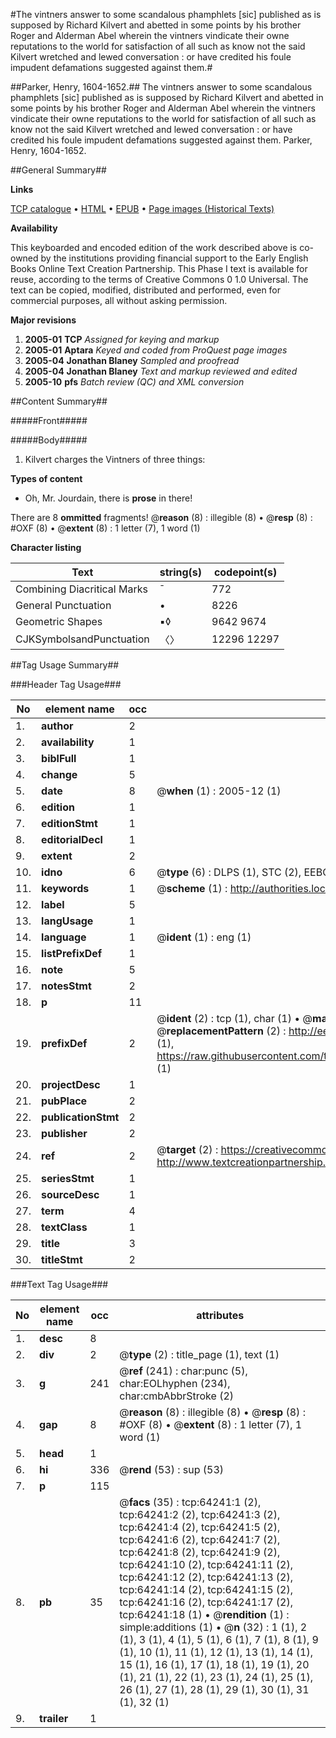 #The vintners answer to some scandalous phamphlets [sic] published as is supposed by Richard Kilvert and abetted in some points by his brother Roger and Alderman Abel wherein the vintners vindicate their owne reputations to the world for satisfaction of all such as know not the said Kilvert wretched and lewed conversation : or have credited his foule impudent defamations suggested against them.#

##Parker, Henry, 1604-1652.##
The vintners answer to some scandalous phamphlets [sic] published as is supposed by Richard Kilvert and abetted in some points by his brother Roger and Alderman Abel wherein the vintners vindicate their owne reputations to the world for satisfaction of all such as know not the said Kilvert wretched and lewed conversation : or have credited his foule impudent defamations suggested against them.
Parker, Henry, 1604-1652.

##General Summary##

**Links**

[TCP catalogue](http://www.ota.ox.ac.uk/tcp/)  • 
[HTML](http://tei.it.ox.ac.uk/tcp/Texts-HTML/free/A56/A56364.html)  • 
[EPUB](http://tei.it.ox.ac.uk/tcp/Texts-EPUB/free/A56/A56364.epub) • 
[Page images (Historical Texts)](https://data.historicaltexts.jisc.ac.uk/view?pubId=eebo-12603698e&pageId=eebo-12603698e-64241-1)

**Availability**

This keyboarded and encoded edition of the
	       work described above is co-owned by the institutions
	       providing financial support to the Early English Books
	       Online Text Creation Partnership. This Phase I text is
	       available for reuse, according to the terms of Creative
	       Commons 0 1.0 Universal. The text can be copied,
	       modified, distributed and performed, even for
	       commercial purposes, all without asking permission.

**Major revisions**

1. __2005-01__ __TCP__ *Assigned for keying and markup*
1. __2005-01__ __Aptara__ *Keyed and coded from ProQuest page images*
1. __2005-04__ __Jonathan Blaney__ *Sampled and proofread*
1. __2005-04__ __Jonathan Blaney__ *Text and markup reviewed and edited*
1. __2005-10__ __pfs__ *Batch review (QC) and XML conversion*

##Content Summary##

#####Front#####

#####Body#####

1. Kilvert charges the Vintners of
three things:

**Types of content**

  * Oh, Mr. Jourdain, there is **prose** in there!

There are 8 **ommitted** fragments! 
 @__reason__ (8) : illegible (8)  •  @__resp__ (8) : #OXF (8)  •  @__extent__ (8) : 1 letter (7), 1 word (1)

**Character listing**


|Text|string(s)|codepoint(s)|
|---|---|---|
|Combining             Diacritical Marks|̄|772|
|General Punctuation|•|8226|
|Geometric Shapes|▪◊|9642 9674|
|CJKSymbolsandPunctuation|〈〉|12296 12297|

##Tag Usage Summary##

###Header Tag Usage###

|No|element name|occ|attributes|
|---|---|---|---|
|1.|__author__|2||
|2.|__availability__|1||
|3.|__biblFull__|1||
|4.|__change__|5||
|5.|__date__|8| @__when__ (1) : 2005-12 (1)|
|6.|__edition__|1||
|7.|__editionStmt__|1||
|8.|__editorialDecl__|1||
|9.|__extent__|2||
|10.|__idno__|6| @__type__ (6) : DLPS (1), STC (2), EEBO-CITATION (1), OCLC (1), VID (1)|
|11.|__keywords__|1| @__scheme__ (1) : http://authorities.loc.gov/ (1)|
|12.|__label__|5||
|13.|__langUsage__|1||
|14.|__language__|1| @__ident__ (1) : eng (1)|
|15.|__listPrefixDef__|1||
|16.|__note__|5||
|17.|__notesStmt__|2||
|18.|__p__|11||
|19.|__prefixDef__|2| @__ident__ (2) : tcp (1), char (1)  •  @__matchPattern__ (2) : ([0-9\-]+):([0-9IVX]+) (1), (.+) (1)  •  @__replacementPattern__ (2) : http://eebo.chadwyck.com/downloadtiff?vid=$1&page=$2 (1), https://raw.githubusercontent.com/textcreationpartnership/Texts/master/tcpchars.xml#$1 (1)|
|20.|__projectDesc__|1||
|21.|__pubPlace__|2||
|22.|__publicationStmt__|2||
|23.|__publisher__|2||
|24.|__ref__|2| @__target__ (2) : https://creativecommons.org/publicdomain/zero/1.0/ (1), http://www.textcreationpartnership.org/docs/. (1)|
|25.|__seriesStmt__|1||
|26.|__sourceDesc__|1||
|27.|__term__|4||
|28.|__textClass__|1||
|29.|__title__|3||
|30.|__titleStmt__|2||


###Text Tag Usage###

|No|element name|occ|attributes|
|---|---|---|---|
|1.|__desc__|8||
|2.|__div__|2| @__type__ (2) : title_page (1), text (1)|
|3.|__g__|241| @__ref__ (241) : char:punc (5), char:EOLhyphen (234), char:cmbAbbrStroke (2)|
|4.|__gap__|8| @__reason__ (8) : illegible (8)  •  @__resp__ (8) : #OXF (8)  •  @__extent__ (8) : 1 letter (7), 1 word (1)|
|5.|__head__|1||
|6.|__hi__|336| @__rend__ (53) : sup (53)|
|7.|__p__|115||
|8.|__pb__|35| @__facs__ (35) : tcp:64241:1 (2), tcp:64241:2 (2), tcp:64241:3 (2), tcp:64241:4 (2), tcp:64241:5 (2), tcp:64241:6 (2), tcp:64241:7 (2), tcp:64241:8 (2), tcp:64241:9 (2), tcp:64241:10 (2), tcp:64241:11 (2), tcp:64241:12 (2), tcp:64241:13 (2), tcp:64241:14 (2), tcp:64241:15 (2), tcp:64241:16 (2), tcp:64241:17 (2), tcp:64241:18 (1)  •  @__rendition__ (1) : simple:additions (1)  •  @__n__ (32) : 1 (1), 2 (1), 3 (1), 4 (1), 5 (1), 6 (1), 7 (1), 8 (1), 9 (1), 10 (1), 11 (1), 12 (1), 13 (1), 14 (1), 15 (1), 16 (1), 17 (1), 18 (1), 19 (1), 20 (1), 21 (1), 22 (1), 23 (1), 24 (1), 25 (1), 26 (1), 27 (1), 28 (1), 29 (1), 30 (1), 31 (1), 32 (1)|
|9.|__trailer__|1||
